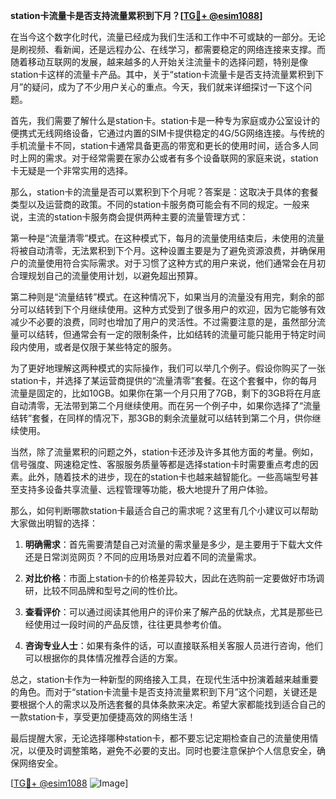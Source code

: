 **station卡流量卡是否支持流量累积到下月？[[TG💪+ @esim1088](https://t.me/s/esim1088)]**

在当今这个数字化时代，流量已经成为我们生活和工作中不可或缺的一部分。无论是刷视频、看新闻，还是远程办公、在线学习，都需要稳定的网络连接来支撑。而随着移动互联网的发展，越来越多的人开始关注流量卡的选择问题，特别是像station卡这样的流量卡产品。其中，关于“station卡流量卡是否支持流量累积到下月”的疑问，成为了不少用户关心的重点。今天，我们就来详细探讨一下这个问题。

首先，我们需要了解什么是station卡。station卡是一种专为家庭或办公室设计的便携式无线网络设备，它通过内置的SIM卡提供稳定的4G/5G网络连接。与传统的手机流量卡不同，station卡通常具备更高的带宽和更长的使用时间，适合多人同时上网的需求。对于经常需要在家办公或者有多个设备联网的家庭来说，station卡无疑是一个非常实用的选择。

那么，station卡的流量是否可以累积到下个月呢？答案是：这取决于具体的套餐类型以及运营商的政策。不同的station卡服务商可能会有不同的规定。一般来说，主流的station卡服务商会提供两种主要的流量管理方式：

第一种是“流量清零”模式。在这种模式下，每月的流量使用结束后，未使用的流量将被自动清零，无法累积到下个月。这种设置主要是为了避免资源浪费，并确保用户的流量使用符合实际需求。对于习惯了这种方式的用户来说，他们通常会在月初合理规划自己的流量使用计划，以避免超出预算。

第二种则是“流量结转”模式。在这种情况下，如果当月的流量没有用完，剩余的部分可以结转到下个月继续使用。这种方式受到了很多用户的欢迎，因为它能够有效减少不必要的浪费，同时也增加了用户的灵活性。不过需要注意的是，虽然部分流量可以结转，但通常会有一定的限制条件，比如结转的流量可能只能用于特定时间段内使用，或者是仅限于某些特定的服务。

为了更好地理解这两种模式的实际操作，我们可以举几个例子。假设你购买了一张station卡，并选择了某运营商提供的“流量清零”套餐。在这个套餐中，你的每月流量是固定的，比如10GB。如果你在第一个月只用了7GB，剩下的3GB将在月底自动清零，无法带到第二个月继续使用。而在另一个例子中，如果你选择了“流量结转”套餐，在同样的情况下，那3GB的剩余流量就可以结转到第二个月，供你继续使用。

当然，除了流量累积的问题之外，station卡还涉及许多其他方面的考量。例如，信号强度、网速稳定性、客服服务质量等都是选择station卡时需要重点考虑的因素。此外，随着技术的进步，现在的station卡也越来越智能化。一些高端型号甚至支持多设备共享流量、远程管理等功能，极大地提升了用户体验。

那么，如何判断哪款station卡最适合自己的需求呢？这里有几个小建议可以帮助大家做出明智的选择：

1. **明确需求**：首先需要清楚自己对流量的需求量是多少，是主要用于下载大文件还是日常浏览网页？不同的应用场景对应着不同的流量需求。
   
2. **对比价格**：市面上station卡的价格差异较大，因此在选购前一定要做好市场调研，比较不同品牌和型号之间的性价比。

3. **查看评价**：可以通过阅读其他用户的评价来了解产品的优缺点，尤其是那些已经使用过一段时间的产品反馈，往往更具参考价值。

4. **咨询专业人士**：如果有条件的话，可以直接联系相关客服人员进行咨询，他们可以根据你的具体情况推荐合适的方案。

总之，station卡作为一种新型的网络接入工具，在现代生活中扮演着越来越重要的角色。而对于“station卡流量卡是否支持流量累积到下月”这个问题，关键还是要根据个人的需求以及所选套餐的具体条款来决定。希望大家都能找到适合自己的一款station卡，享受更加便捷高效的网络生活！

最后提醒大家，无论选择哪种station卡，都不要忘记定期检查自己的流量使用情况，以便及时调整策略，避免不必要的支出。同时也要注意保护个人信息安全，确保网络安全。

[[TG💪+ @esim1088](https://t.me/s/esim1088) ![Image](https://i.postimg.cc/4NQfJmqS/Snipaste-2025-05-13-00-14-12.png)]